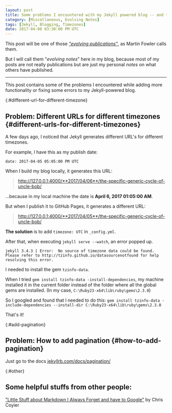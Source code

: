 ```yaml
---
layout: post
title: Some problems I encountered with my Jekyll powered blog -- and their solutions
category: [Miscellaneous, Evolving Notes]
tags: [Jekyll, Blogging, Timezones]
date: 2017-04-08 03:30:00 PM UTC
---
```


<!-- April 8, 2017 11:30:00 PM Philippine Time -->

<div class="message" markdown="1">

This post will be one of those [_"evolving publications"_](https://martinfowler.com/bliki/EvolvingPublication.html), as Martin Fowler calls them.

But I will call them "_evolving notes_" here in my blog, because most of my posts are not really publications but are just my personal _notes_ on what others have published.

</div>

-----

This post contains some of the problems I encountered while adding more functionality or fixing some errors to my Jekyll-powered blog.

<!--more-->

{:#different-url-for-different-timezone}
## Problem: Different URLs for different timezones {#different-urls-for-different-timezones}

A few days ago, I noticed that Jekyll generates different URL's for different timezones.


For example, I have this as my publish date:

```
date: 2017-04-05 05:05:00 PM UTC
```

When I build my blog locally, it generates this URL:

> http://127.0.0.1:4000/**2017/04/06**/the-specific-generic-cycle-of-uncle-bob/

...because in my local machine the date is **April 6, 2017 01:05:00 AM**.

But when I publish it to GitHub Pages, it generates a different URL:

> http://127.0.0.1:4000/**2017/04/05**/the-specific-generic-cycle-of-uncle-bob/


**The solution** is to add `timezone: UTC` in `_config.yml`.

After that, when executing `jekyll serve --watch`, an error popped up.

```
jekyll 3.4.3 | Error:  No source of timezone data could be found.
Please refer to http://tzinfo.github.io/datasourcenotfound for help resolving this error.
```

I needed to install the gem `tzinfo-data`.

When I tried `gem install tzinfo-data -install-dependencies`, my machine installed it in the current folder instead of the folder where all the global gems are installed. (In my case, `C:\Ruby23-x64\lib\ruby\gems\2.3.0`)

So I googled and found that I needed to do this: `gem install tzinfo-data -include-dependencies --install-dir C:\Ruby23-x64\lib\ruby\gems\2.3.0`

That's it!


{:#add-pagination}
## Problem: How to add pagination {#how-to-add-pagination}

Just go to the docs [jekyllrb.com/docs/pagination/](https://jekyllrb.com/docs/pagination/)


{:#other}
## Some helpful stuffs from other people:

["Little Stuff about Markdown I Always Forget and have to Google"](
https://css-tricks.com/little-stuff-markdown-always-forget-google)  by Chris Coyier
